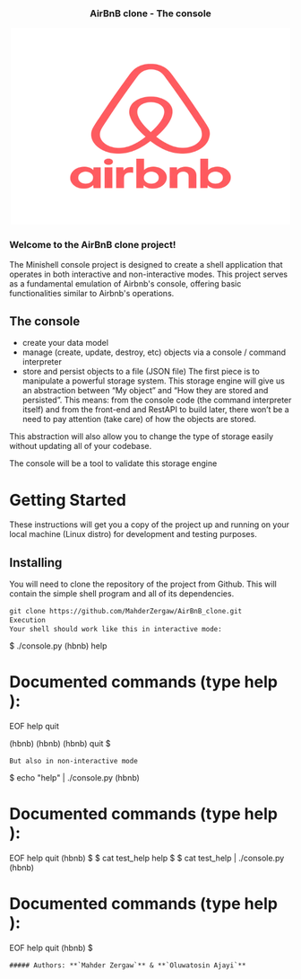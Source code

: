 <div align="center">
<h3>AirBnB clone - The console</h3>
  <img src="airbnb.webp" width="500" height="350"/>
</div>

### **Welcome to the AirBnB clone project!**
The Minishell console project is designed to create a shell application that operates in both interactive and non-interactive modes. This project serves as a fundamental emulation of Airbnb's console, offering basic functionalities similar to Airbnb's operations.

## **The console**
- create your data model
- manage (create, update, destroy, etc) objects via a console / command interpreter
- store and persist objects to a file (JSON file)
The first piece is to manipulate a powerful storage system. This storage engine will give us an abstraction between “My object” and “How they are stored and persisted”. This means: from the console code (the command interpreter itself) and from the front-end and RestAPI to build later, there won’t be a need to pay attention (take care) of how the objects are stored.

This abstraction will also allow you to change the type of storage easily without updating all of your codebase.

The console will be a tool to validate this storage engine
# Getting Started

These instructions will get you a copy of the project up and running on your local machine (Linux distro) for development and testing purposes.

## Installing

You will need to clone the repository of the project from Github. This will contain the simple shell program and all of its dependencies.
```
git clone https://github.com/MahderZergaw/AirBnB_clone.git
Execution
Your shell should work like this in interactive mode:
```
$ ./console.py
(hbnb) help

Documented commands (type help <topic>):
========================================
EOF  help  quit

(hbnb) 
(hbnb) 
(hbnb) quit
$
```
But also in non-interactive mode
```
$ echo "help" | ./console.py
(hbnb)

Documented commands (type help <topic>):
========================================
EOF  help  quit
(hbnb) 
$
$ cat test_help
help
$
$ cat test_help | ./console.py
(hbnb)

Documented commands (type help <topic>):
========================================
EOF  help  quit
(hbnb) 
$
```
##### Authors: **`Mahder Zergaw`** & **`Oluwatosin Ajayi`**


